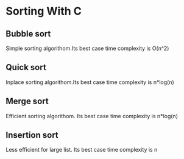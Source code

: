 # Sorting With C

## Bubble sort
Simple sorting algorithom.Its best case time complexity is O(n^2)

## Quick sort
Inplace sorting algorithom.Its best case time complexity is n*log(n)

## Merge sort
Efficient sorting algorithom. Its best case time complexity is n*log(n)

## Insertion sort
Less efficient for large list. Its best case time complexity is n

